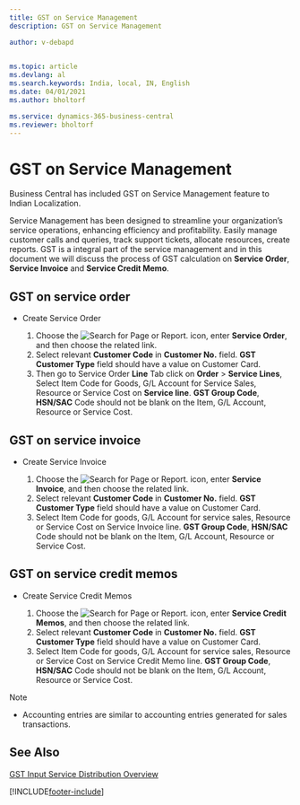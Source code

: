 ```yaml
---
title: GST on Service Management
description: GST on Service Management

author: v-debapd

    
ms.topic: article
ms.devlang: al
ms.search.keywords: India, local, IN, English
ms.date: 04/01/2021
ms.author: bholtorf

ms.service: dynamics-365-business-central
ms.reviewer: bholtorf
---
```

# GST on Service Management


Business Central has included GST on Service Management feature to Indian Localization.

Service Management has been designed to streamline your organization’s service operations, enhancing efficiency and profitability. Easily manage customer calls and queries, track support tickets, allocate resources, create reports. GST is a integral part of the service management and in this document we will discuss the process of GST calculation on **Service Order**, **Service Invoice** and **Service Credit Memo**.

## GST on service order

- Create Service Order

  1. Choose the ![Search for Page or Report.](image/search_small.png "Search for Page or Report icon") icon, enter **Service Order**, and then choose the related link.
  2. Select relevant **Customer Code** in **Customer No.** field. **GST Customer Type** field should have a value on Customer Card.
  3. Then go to Service Order **Line** Tab click on **Order** > **Service Lines**, Select Item Code for Goods, G/L Account for Service Sales, Resource or Service Cost on **Service line**. **GST Group Code**, **HSN/SAC** Code should not be blank on the Item, G/L Account, Resource or Service Cost.

## GST on service invoice

- Create Service Invoice

  1. Choose the ![Search for Page or Report.](image/search_small.png "Search for Page or Report icon") icon, enter **Service Invoice**, and then choose the related link.
  2. Select relevant **Customer Code** in **Customer No.** field. **GST Customer Type** field should have a value on Customer Card.
  3. Select Item Code for goods, G/L Account for service sales, Resource or Service Cost on Service Invoice line. **GST Group Code**, **HSN/SAC** Code should not be blank on the Item, G/L Account, Resource or Service Cost.
  

## GST on service credit memos

- Create Service Credit Memos

  1. Choose the ![Search for Page or Report.](image/search_small.png "Search for Page or Report icon") icon, enter **Service Credit Memos**, and then choose the related link.
  2. Select relevant **Customer Code** in **Customer No.** field. **GST Customer Type** field should have a value on Customer Card.
  3. Select Item Code for goods, G/L Account for service sales, Resource or Service Cost on Service Credit Memo line. **GST Group Code**, **HSN/SAC** Code should not be blank on the Item, G/L Account, Resource or Service Cost.

> [!NOTE]
> - Accounting entries are similar to accounting entries generated for sales transactions.

## See Also
[GST Input Service Distribution Overview](GST-Input-Service-Distribution-Overview.md)








[!INCLUDE[footer-include](../../includes/footer-banner.md)]